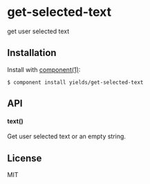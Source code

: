 
# get-selected-text

  get user selected text

## Installation

  Install with [component(1)](http://component.io):

    $ component install yields/get-selected-text

## API

#### text()

  Get user selected text or an empty string.

## License

  MIT
